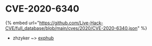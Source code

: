 # CVE-2020-6340
{% embed url="https://github.com/Live-Hack-CVE/full_database/blob/main/cves/2020/CVE-2020-6340.json" %}

* zhzyker ~> [exphub](https://www.alice-snow.ru/2020/database/cve-2020-6340/exphub-zhzyker)